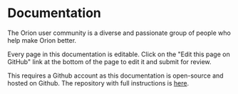 # Documentation

The Orion user community is a diverse and passionate group of people who help make Orion better.

Every page in this documentation is editable. Click on the "Edit this page on GitHub" link at
the bottom of the page to edit it and submit for review.

This requires a Github account as this documentation is open-source and
hosted on Github. The repository with full instructions is
[here](https://github.com/kagisearch/kagi-docs).

